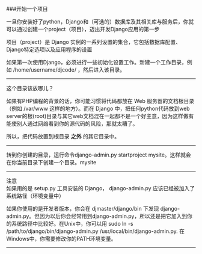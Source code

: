 ###开始一个项目

一旦你安装好了python，Django和（可选的）数据库及其相关库与服务后，你就可以通过创建一个project（项目），迈出开发Django应用的第一步  

项目（project）是 Django 实例的一系列设置的集合，它包括数据库配置、Django特定选项以及应用程序的设置  

如果第一次使用Django，必须进行一些初始化设置工作。新建一个工作目录，例如 /home/username/djcode/ ，然后进入该目录。  

* * *

这个目录该放哪儿？  

如果有PHP编程的背景的话，你可能习惯将代码都放在 Web 服务器的文档根目录（例如 /var/www 这样的地方）。而在 Django 中，把任何python代码放到web server的根(root)目录与其它web文档混在一起都不是一个好主意，因为这样做有能使别人通过网络看到你的源代码的风险，那就太糟了。  

所以，把代码放置到根目录 **之外** 的其它目录中。  

* * *

转到你创建的目录，运行命令django-admin.py startproject mysite。这样就会在你当前目录下创建一个目录。mysite  
* * *
注意  
如果用的是 setup.py 工具安装的 Django， django-admin.py 应该已经被加入了系统路径（环境变量中）  

如果你使用的是开发者版本，你会在 djmaster/django/bin 下发现 django-admin.py。但因为以后你会经常用到django-admin.py，所以还是把它加入到你的系统路径中比较好。在Unix中，你可以用
sudo ln -s /path/to/django/bin/django-admin.py /usr/local/bin/django-admin.py.
在Windows中，你需要修改你的PATH环境变量。
* * *
